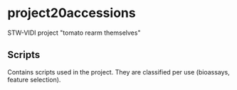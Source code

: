 # project20accessions
STW-VIDI project "tomato rearm themselves" 

## Scripts 
Contains scripts used in the project. They are classified per use (bioassays, feature selection).
